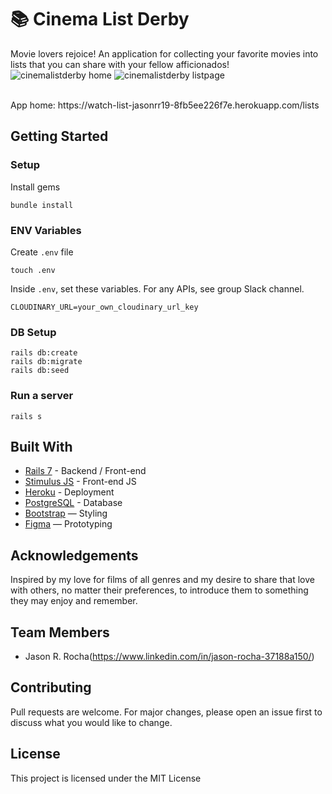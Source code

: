 # 📚 Cinema List Derby

Movie lovers rejoice! An application for collecting your favorite movies into lists that you can share with your fellow afficionados!
![cinemalistderby home](https://github.com/user-attachments/assets/5df788f6-b270-4af6-9251-a2957fb1f4b6)
![cinemalistderby listpage](https://github.com/user-attachments/assets/c6d15bfa-97b6-44fd-b4f9-e4da8839ecea)

<br>
App home: https://watch-list-jasonrr19-8fb5ee226f7e.herokuapp.com/lists
   

## Getting Started
### Setup

Install gems
```
bundle install
```

### ENV Variables
Create `.env` file
```
touch .env
```
Inside `.env`, set these variables. For any APIs, see group Slack channel.
```
CLOUDINARY_URL=your_own_cloudinary_url_key
```

### DB Setup
```
rails db:create
rails db:migrate
rails db:seed
```

### Run a server
```
rails s
```

## Built With
- [Rails 7](https://guides.rubyonrails.org/) - Backend / Front-end
- [Stimulus JS](https://stimulus.hotwired.dev/) - Front-end JS
- [Heroku](https://heroku.com/) - Deployment
- [PostgreSQL](https://www.postgresql.org/) - Database
- [Bootstrap](https://getbootstrap.com/) — Styling
- [Figma](https://www.figma.com) — Prototyping

## Acknowledgements
Inspired by my love for films of all genres and my desire to share that love with others, no matter their preferences, to introduce them to something they may enjoy and remember.

## Team Members
- Jason R. Rocha(https://www.linkedin.com/in/jason-rocha-37188a150/)

## Contributing
Pull requests are welcome. For major changes, please open an issue first to discuss what you would like to change.

## License
This project is licensed under the MIT License
